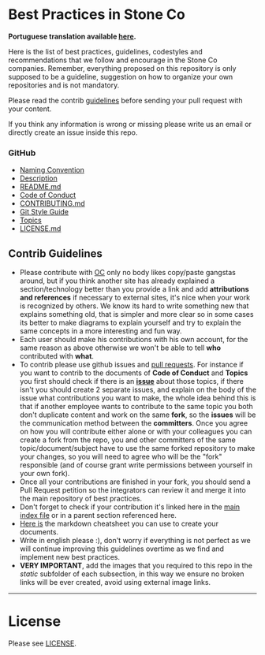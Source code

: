 # Best Practices in Stone Co
__Portuguese translation available [here](README_pt.md).__

Here is the list of best practices, guidelines, codestyles and recommendations that we follow and encourage in the Stone Co companies. Remember, everything proposed on this repository is only supposed to be a guideline, suggestion on how to organize your own repositories and is not mandatory. 

Please read the contrib [guidelines](#contrib-guidelines) before sending your pull request with your content.

If you think any information is wrong or missing please write us an email or directly create an issue inside this repo. 

### GitHub
* [Naming Convention](NamingConvention/README.md)
* [Description](description/README.md)
* [README.md](readme/README.md)
* [Code of Conduct](codeOfConduct/README.md)
* [CONTRIBUTING.md](contributing/README.md)
* [Git Style Guide](gitStyleGuide/README.md)
* [Topics](topics/README.md)
* [LICENSE.md](license/README.md)

## Contrib Guidelines
* Please contribute with [OC](http://m.memegen.com/hyndzm.jpg) only no body likes copy/paste gangstas around, but if you think another site has already explained a section/technology better than you provide a link and add __attributions and references__ if necessary to external sites, it's nice when your work is recognized by others. We know its hard to write something new that explains something old, that is simpler and more clear so in some cases its better to make diagrams to explain yourself and try to explain the same concepts in a more interesting and fun way.
* Each user should make his contributions with his own account, for the same reason as above otherwise we won't be able to tell __who__ contributed with __what__.
* To contrib please use github issues and [pull requests](https://help.github.com/articles/using-pull-requests/). For instance if you want to contrib to the documents of __Code of Conduct__ and __Topics__ you first should check if there is an [__issue__](https://github.com/stone-payments/dlp-best-practices/issues) about those topics, if there isn't you should create 2 separate issues, and explain on the body of the issue what contributions you want to make, the whole idea behind this is that if another employee wants to contribute to the same topic you both don't duplicate content and work on the same __fork__, so the __issues__ will be the communication method between the __committers__. Once you agree on how you will contribute either alone or with your colleagues you can create a fork from the repo, you and other committers of the same topic/document/subject have to use the same forked repository to make your changes, so you will need to agree who will be the "fork" responsible (and of course grant write permissions between yourself in your own fork).
* Once all your contributions are finished in your fork, you should send a Pull Request petition so the integrators can review it and merge it into the main repository of best practices.
* Don't forget to check if your contribution it's linked here in the [main index file](README.md) or in a parent section referenced here.
* [Here is](https://github.com/adam-p/markdown-here/wiki/Markdown-Cheatsheet) the markdown cheatsheet you can use to create your documents.
* Write in english please :), don't worry if everything is not perfect as we will continue improving this guidelines overtime as we find and implement new best practices.
* __VERY IMPORTANT__, add the images that you required to this repo in the *static* subfolder of each subsection, in this way we ensure no broken links will be ever created, avoid using external image links.


---

# License

Please see [LICENSE](LICENSE).



